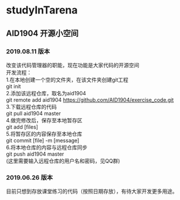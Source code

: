 studyInTarena
===
## AID1904 开源小空间
### 2019.08.11 版本
改变该代码管理器的职能，现在功能是大家代码的开源空间  
开发流程：  
1.在本地创建一个空的文件夹，在该文件夹创建git工程   
git init  
2.添加该远程仓库，取名为aid1904   
git remote add aid1904 https://github.com/AID1904/exercise_code.git  
3.下载远程仓库的代码  
git pull aid1904 master  
4.做完修改后，保存至本地暂存区  
git add [files]  
5.将暂存区的内容保存至本地仓库  
git commit [file] -m [message]  
6.将本地仓库的内容与远程仓库同步  
git push aid1904 master  
(这里需要输入远程仓库的用户名和密码，见QQ群)  
  
### 2019.06.26 版本
目前只想到存放课堂练习的代码（按照日期存放），有待大家开发更多用途。
